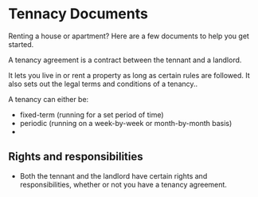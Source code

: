 # Tennacy Documents
Renting a house or apartment? Here are a few documents to help you get started.

A tenancy agreement is a contract between the tennant and a landlord.

It lets you live in or rent a property as long as certain rules are followed. It also sets out the legal terms and conditions of a tenancy..

A tenancy can either be:  
* fixed-term (running for a set period of time)
* periodic (running on a week-by-week or month-by-month basis)
*
## Rights and responsibilities
* Both the tennant and the landlord have certain rights and responsibilities, whether or not you have a tenancy agreement.
